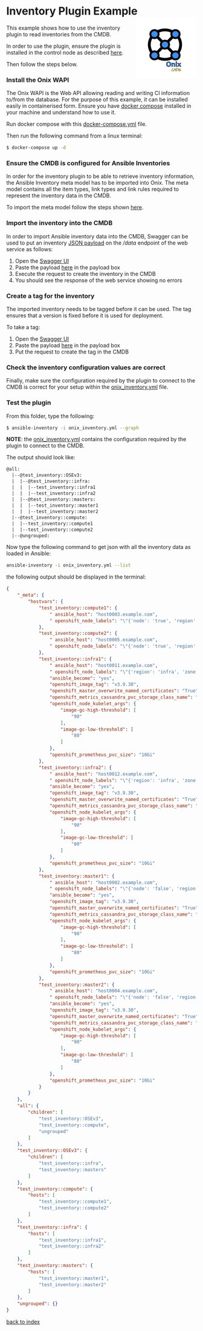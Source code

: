 # Inventory Plugin Example <img src="../../../../docs/pics/ox.png" width="160" height="160" align="right">

This example shows how to use the inventory plugin to read inventories from the CMDB.

In order to use the plugin, ensure the plugin is installed in the control node as described [here](../readme.md).

Then follow the steps below.

### Install the Onix WAPI

The Onix WAPI is the Web API allowing reading and writing CI information to/from the database.
For the purpose of this example, it can be installed easily in containerised form.
Ensure you have [docker compose](https://docs.docker.com/compose/) installed in your machine and understand how to use it.

Run docker compose with this [docker-compose.yml](../../../../docs/install/container/docker-compose.yml) file.

Then run the following command from a linux terminal:

```bash
$ docker-compose up -d
```

### Ensure the CMDB is configured for Ansible Inventories

In order for the inventory plugin to be able to retrieve inventory information, the Ansible Inventory meta model has to be imported into Onix.
The meta model contains all the item types, link types and link rules required to represent the inventory data in the CMDB.

To import the meta model follow the steps shown [here](../../../../docs/models/readme.md).

### Import the inventory into the CMDB

In order to import Ansible inventory data into the CMDB, Swagger can be used to put an inventory [JSON payload](./inventory.json) 
on the */data* endpoint of the web service as follows:

1. Open the [Swagger UI](http://localhost:8080/swagger-ui.html#/web-api/createOrUpdateItemTreeUsingPUT)
2. Paste the payload [here](inventory.json) in the payload box
3. Execute the request to create the inventory in the CMDB
4. You should see the response of the web service showing no errors

### Create a tag for the inventory

The imported inventory needs to be tagged before it can be used.
The tag ensures that a version is fixed before it is used for deployment.

To take a tag:
1. Open the [Swagger UI](http://localhost:8080/swagger-ui.html#/web-api/createTagUsingPOST)
2. Paste the payload [here](tag.json) in the payload box
3. Put the request to create the tag in the CMDB

### Check the inventory configuration values are correct

Finally, make sure the configuration required by the plugin to connect to the CMDB is correct for your setup within the [onix_inventory.yml](./onix_inventory.yml) file.

### Test the plugin

From this folder, type the following:
```bash
$ ansible-inventory -i onix_inventory.yml --graph
```
**NOTE**: the [onix_inventory.yml](./onix_inventory.yml) contains the configuration required by the plugin to connect to 
the CMDB.

The output should look like:
```text
@all:
  |--@test_inventory::OSEv3:
  |  |--@test_inventory::infra:
  |  |  |--test_inventory::infra1
  |  |  |--test_inventory::infra2
  |  |--@test_inventory::masters:
  |  |  |--test_inventory::master1
  |  |  |--test_inventory::master2
  |--@test_inventory::compute:
  |  |--test_inventory::compute1
  |  |--test_inventory::compute2
  |--@ungrouped:
```
Now type the following command to get json with all the inventory data as loaded in Ansible:
```bash
ansible-inventory -i onix_inventory.yml --list
```
the following output should be displayed in the terminal:
```json
{
    "_meta": {
        "hostvars": {
            "test_inventory::compute1": {
                " ansible_host": "host0003.example.com", 
                " openshift_node_labels": "\"{'node': 'true', 'region': 'primary', 'zone': 'az2', 'site': 'b'}\""
            }, 
            "test_inventory::compute2": {
                " ansible_host": "host0005.example.com", 
                " openshift_node_labels": "\"{'node': 'true', 'region': 'primary', 'zone': 'az3', 'site': 'c'}\""
            }, 
            "test_inventory::infra1": {
                " ansible_host": "host0011.example.com", 
                " openshift_node_labels": "\"{'region': 'infra', 'zone': 'az2', 'site': 'b'}\"", 
                "ansible_become": "yes", 
                "openshift_image_tag": "v3.9.30", 
                "openshift_master_overwrite_named_certificates": "True", 
                "openshift_metrics_cassandra_pvc_storage_class_name": "glusterfs-storage-block", 
                "openshift_node_kubelet_args": {
                    "image-gc-high-threshold": [
                        "90"
                    ], 
                    "image-gc-low-threshold": [
                        "80"
                    ]
                }, 
                "openshift_prometheus_pvc_size": "10Gi"
            }, 
            "test_inventory::infra2": {
                " ansible_host": "host0012.example.com", 
                " openshift_node_labels": "\"{'region': 'infra', 'zone': 'az3', 'site': 'c'}\"", 
                "ansible_become": "yes", 
                "openshift_image_tag": "v3.9.30", 
                "openshift_master_overwrite_named_certificates": "True", 
                "openshift_metrics_cassandra_pvc_storage_class_name": "glusterfs-storage-block", 
                "openshift_node_kubelet_args": {
                    "image-gc-high-threshold": [
                        "90"
                    ], 
                    "image-gc-low-threshold": [
                        "80"
                    ]
                }, 
                "openshift_prometheus_pvc_size": "10Gi"
            }, 
            "test_inventory::master1": {
                " ansible_host": "host0002.example.com", 
                " openshift_node_labels": "\"{'node': 'false', 'region': 'master', 'zone': 'az2'}\"", 
                "ansible_become": "yes", 
                "openshift_image_tag": "v3.9.30", 
                "openshift_master_overwrite_named_certificates": "True", 
                "openshift_metrics_cassandra_pvc_storage_class_name": "glusterfs-storage-block", 
                "openshift_node_kubelet_args": {
                    "image-gc-high-threshold": [
                        "90"
                    ], 
                    "image-gc-low-threshold": [
                        "80"
                    ]
                }, 
                "openshift_prometheus_pvc_size": "10Gi"
            }, 
            "test_inventory::master2": {
                " ansible_host": "host0004.example.com", 
                " openshift_node_labels": "\"{'node': 'false', 'region': 'master', 'zone': 'az3'}\"", 
                "ansible_become": "yes", 
                "openshift_image_tag": "v3.9.30", 
                "openshift_master_overwrite_named_certificates": "True", 
                "openshift_metrics_cassandra_pvc_storage_class_name": "glusterfs-storage-block", 
                "openshift_node_kubelet_args": {
                    "image-gc-high-threshold": [
                        "90"
                    ], 
                    "image-gc-low-threshold": [
                        "80"
                    ]
                }, 
                "openshift_prometheus_pvc_size": "10Gi"
            }
        }
    }, 
    "all": {
        "children": [
            "test_inventory::OSEv3", 
            "test_inventory::compute", 
            "ungrouped"
        ]
    }, 
    "test_inventory::OSEv3": {
        "children": [
            "test_inventory::infra", 
            "test_inventory::masters"
        ]
    }, 
    "test_inventory::compute": {
        "hosts": [
            "test_inventory::compute1", 
            "test_inventory::compute2"
        ]
    }, 
    "test_inventory::infra": {
        "hosts": [
            "test_inventory::infra1", 
            "test_inventory::infra2"
        ]
    }, 
    "test_inventory::masters": {
        "hosts": [
            "test_inventory::master1", 
            "test_inventory::master2"
        ]
    }, 
    "ungrouped": {}
}
```

[back to index](../modules/readme.md)